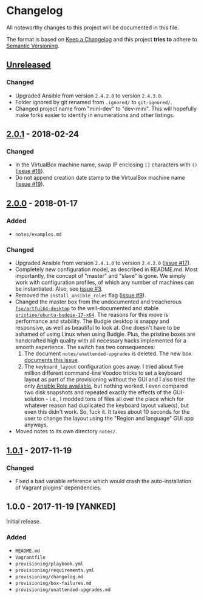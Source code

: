 # Changelog

All noteworthy changes to this project will be documented in this file.

The format is based on [Keep a Changelog](http://keepachangelog.com/en/1.0.0/)
and this project **tries to** adhere to [Semantic Versioning](http://semver.org/spec/v2.0.0.html).

## [Unreleased]

### Changed

- Upgraded Ansible from version `2.4.2.0` to version `2.4.3.0`.
- Folder ignored by git renamed from `.ignored/` to `git-ignored/`.
- Changed project name from "mini-dev" to "dev-mini". This will hopefully make
  forks easier to identify in enumerations and other listings.

## [2.0.1] - 2018-02-24

### Changed

- In the VirtualBox machine name, swap IP enclosing `[]` characters with `()`
  ([issue #18][2.0.1-1]).
- Do not append creation date stamp to the VirtualBox machine name
  ([issue #19][2.0.1-2]).

[2.0.1-1]: https://github.com/martinanderssondotcom/dev-mini/issues/18
[2.0.1-2]: https://github.com/martinanderssondotcom/dev-mini/issues/19

## [2.0.0] - 2018-01-17

### Added

- `notes/examples.md`

### Changed

- Upgraded Ansible from version `2.4.1.0` to version `2.4.2.0`
  ([issue #17][2.0.0-7]).
- Completely new configuration model, as described in README.md. Most
  importantly, the concept of "master" and "slave" is gone. We simply work with
  configuration profiles, of which any number of machines can be instantiated.
  Also, see [issue #3][2.0.0-6].
- Removed the `install_ansible_roles` flag ([issue #9][2.0.0-1]).
- Changed the master box from the undocumented and treacherous
  [`fso/artful64-desktop`][2.0.0-2] to the well-documented and stable
  [`pristine/ubuntu-budgie-17-x64`][2.0.0-3]. The reasons for this move is
  performance and stability. The Budgie desktop is snappy and responsive, as
  well as beautiful to look at. One doesn't have to be ashamed of using Linux
  when using Budgie. Plus, the pristine boxes are handcrafted high quality with
  all necessary hacks implemented for a smooth experience. The switch has two
  consequences:
  1. The document `notes/unattended-upgrades` is deleted. The new box
     [documents this issue][2.0.0-4].
  1. The `keyboard_layout` configuration goes away. I tried about five million
     different command-line Voodoo tricks to set a keyboard layout as part of
     the provisioning without the GUI and I also tried the only [Ansible Role
     available][2.0.0-5], but nothing worked. I even compared two disk
     snapshots and repeated exactly the effects of the GUI-solution - i.e., I
     modded tons of files all over the place which for whatever reason had
     duplicated the keyboard layout value(s), but even this didn't work. So,
     fuck it. It takes about 10 seconds for the user to change the layout using
     the "Region and language" GUI app anyways.
- Moved notes to its own directory `notes/`.

[2.0.0-7]: https://github.com/martinanderssondotcom/dev-mini/issues/17
[2.0.0-6]: https://github.com/martinanderssondotcom/dev-mini/issues/3
[2.0.0-1]: https://github.com/martinanderssondotcom/dev-mini/issues/9
[2.0.0-2]: https://app.vagrantup.com/fso/boxes/artful64-desktop
[2.0.0-3]: https://app.vagrantup.com/pristine/boxes/ubuntu-budgie-17-x64
[2.0.0-4]: https://github.com/martinanderssondotcom/box-ubuntu-budgie-17-x64/issues/3
[2.0.0-5]: https://galaxy.ansible.com/gantsign/keyboard/

## [1.0.1] - 2017-11-19

### Changed

- Fixed a bad variable reference which would crash the auto-installation of
  Vagrant plugins' dependencies.

## 1.0.0 - 2017-11-19 [YANKED]

Initial release.

### Added

- `README.md`
- `Vagrantfile`
- `provisioning/playbook.yml`
- `provisioning/requirements.yml`
- `provisioning/changelog.md`
- `provisioning/box-failures.md`
- `provisioning/unattended-upgrades.md`

[Unreleased]: https://github.com/martinanderssondotcom/dev-mini/compare/v2.0.1...HEAD
[2.0.1]: https://github.com/martinanderssondotcom/dev-mini/compare/v2.0.0...v2.0.1
[2.0.0]: https://github.com/martinanderssondotcom/dev-mini/compare/v1.0.1...v2.0.0
[1.0.1]: https://github.com/martinanderssondotcom/dev-mini/compare/v1.0.0...v1.0.1